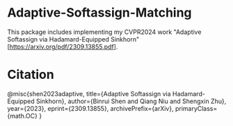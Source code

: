 # Adaptive-Softassign-Matching
This package includes implementing my CVPR2024 work "Adaptive Softassign via Hadamard-Equipped Sinkhorn"[https://arxiv.org/pdf/2309.13855.pdf].
# Citation
@misc{shen2023adaptive,
      title={Adaptive Softassign via Hadamard-Equipped Sinkhorn}, 
      author={Binrui Shen and Qiang Niu and Shengxin Zhu},
      year={2023},
      eprint={2309.13855},
      archivePrefix={arXiv},
      primaryClass={math.OC}
}
